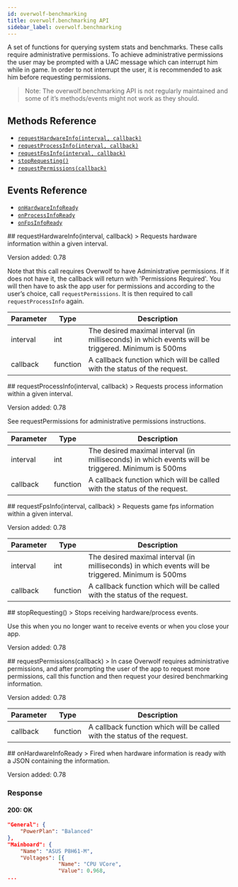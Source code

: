 ```yaml
---
id: overwolf-benchmarking
title: overwolf.benchmarking API
sidebar_label: overwolf.benchmarking
---
```


A set of functions for querying system stats and benchmarks. These calls require administrative permissions. To achieve administrative permissions the user may be prompted with a UAC message which can interrupt him while in game. In order to not interrupt the user, it is recommended to ask him before requesting permissions.

> Note: The overwolf.benchmarking API is not regularly maintained and some of it’s methods/events might not work as they should.

## Methods Reference
* [`requestHardwareInfo(interval, callback)`](#requestHardwareInfo)
* [`requestProcessInfo(interval, callback)`](#requestProcessInfo)
* [`requestFpsInfo(interval, callback)`](#requestFpsInfo)
* [`stopRequesting()`](#stopRequesting)
* [`requestPermissions(callback)`](#requestPermissions)

## Events Reference
* [`onHardwareInfoReady`](#onHardwareInfoReady)
* [`onProcessInfoReady`](#onProcessInfoReady)
* [`onFpsInfoReady`](#onFpsInfoReady)

<a name="requestHardwareInfo">
## requestHardwareInfo(interval, callback)
> Requests hardware information within a given interval. 

Version added: 0.78

Note that this call requires Overwolf to have Administrative permissions. If it does not have it, the callback will return with 'Permissions Required'. You will then have to ask the app user for permissions and according to the user’s choice, call `requestPermissions`. It is then required to call `requestProcessInfo` again.

Parameter | Type     | Description                                                                                        |
----------| ---------| -------------------------------------------------------------------------------------------------- |
interval  | int      | The desired maximal interval (in milliseconds) in which events will be triggered. Minimum is 500ms |
callback  | function | A callback function which will be called with the status of the request.                           |   

<a name="requestProcessInfo">
## requestProcessInfo(interval, callback)
> Requests process information within a given interval. 

Version added: 0.78

See requestPermissions for administrative permissions instructions.

Parameter | Type     | Description                                                                                        |
----------| ---------| -------------------------------------------------------------------------------------------------- |
interval  | int      | The desired maximal interval (in milliseconds) in which events will be triggered. Minimum is 500ms |
callback  | function | A callback function which will be called with the status of the request.                           |   

<a name="requestFpsInfo">
## requestFpsInfo(interval, callback)
> Requests game fps information within a given interval. 

Version added: 0.78

Parameter | Type     | Description                                                                                        |
----------| ---------| -------------------------------------------------------------------------------------------------- |
interval  | int      | The desired maximal interval (in milliseconds) in which events will be triggered. Minimum is 500ms |
callback  | function | A callback function which will be called with the status of the request.                           |   

<a name="stopRequesting">
## stopRequesting()
> Stops receiving hardware/process events.

Use this when you no longer want to receive events or when you close your app.

Version added: 0.78

<a name="requestPermissions">
## requestPermissions(callback)
> In case Overwolf requires administrative permissions, and after prompting the user of the app to request more permissions, call this function and then request your desired benchmarking information.

Version added: 0.78

Parameter | Type     | Description                                                                                        |
----------| ---------| -------------------------------------------------------------------------------------------------- |
callback  | function | A callback function which will be called with the status of the request.                           |   

<a name="onHardwareInfoReady">
## onHardwareInfoReady
> Fired when hardware information is ready with a JSON containing the information.

Version added: 0.78

<h3>Response</h3>  

####  200: OK
```json
"General": {
    "PowerPlan": "Balanced"
},
"Mainboard": {
    "Name": "ASUS P8H61-M",
    "Voltages": [{
                "Name": "CPU VCore",
                "Value": 0.968,
...
```